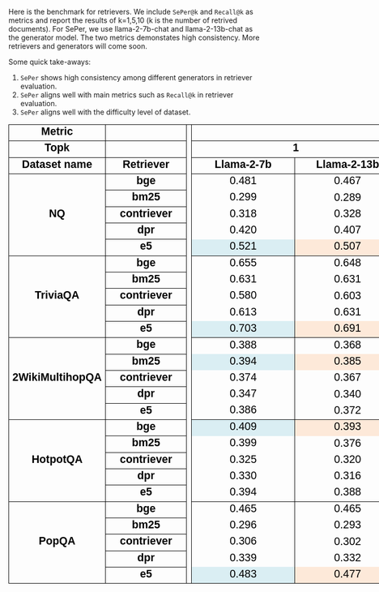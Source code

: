 Here is the benchmark for retrievers. We include `SePer@k` and `Recall@k` as metrics and report the results of k=1,5,10 (k is the number of retrived documents). For SePer, we use llama-2-7b-chat and llama-2-13b-chat as the generator model. The two metrics demonstates high consistency. More retrievers and generators will come soon.

Some quick take-aways:
1. `SePer` shows high consistency among different generators in retriever evaluation.
2. `SePer` aligns well with main metrics such as `Recall@k` in retriever evaluation.
3. `SePer` aligns well with the difficulty level of dataset.

<html xmlns:o="urn:schemas-microsoft-com:office:office"
xmlns:x="urn:schemas-microsoft-com:office:excel"
xmlns="http://www.w3.org/TR/REC-html40">

<head>
<meta http-equiv=Content-Type content="text/html; charset=utf-8">
<meta name=ProgId content=Excel.Sheet>
<meta name=Generator content="Microsoft Excel 15">
<link rel=File-List href="retriever_benchmark.fld/filelist.xml">
<style id="retriever_benchmark_1384_Styles">
<!--table
	{mso-displayed-decimal-separator:"\.";
	mso-displayed-thousand-separator:"\,";}
@page
	{margin:1.0in .75in 1.0in .75in;
	mso-header-margin:.5in;
	mso-footer-margin:.5in;}
tr
	{mso-height-source:auto;}
col
	{mso-width-source:auto;}
br
	{mso-data-placement:same-cell;}
.style0
	{mso-number-format:General;
	text-align:general;
	vertical-align:bottom;
	white-space:nowrap;
	mso-rotate:0;
	mso-background-source:auto;
	mso-pattern:auto;
	color:black;
	font-size:11.0pt;
	font-weight:400;
	font-style:normal;
	text-decoration:none;
	font-family:Calibri, sans-serif;
	mso-font-charset:0;
	border:none;
	mso-protection:locked visible;
	mso-style-name:Normal;
	mso-style-id:0;}
td
	{mso-style-parent:style0;
	padding-top:1px;
	padding-right:1px;
	padding-left:1px;
	mso-ignore:padding;
	color:black;
	font-size:11.0pt;
	font-weight:400;
	font-style:normal;
	text-decoration:none;
	font-family:Calibri, sans-serif;
	mso-font-charset:0;
	mso-number-format:General;
	text-align:general;
	vertical-align:bottom;
	border:none;
	mso-background-source:auto;
	mso-pattern:auto;
	mso-protection:locked visible;
	white-space:nowrap;
	mso-rotate:0;}
.xl63
	{mso-style-parent:style0;
	font-size:16.0pt;
	border:.5pt solid windowtext;}
.xl64
	{mso-style-parent:style0;
	color:windowtext;
	font-size:16.0pt;
	font-weight:700;
	text-align:center;
	vertical-align:top;
	border-top:.5pt solid windowtext;
	border-right:none;
	border-bottom:.5pt solid windowtext;
	border-left:.5pt solid windowtext;}
.xl65
	{mso-style-parent:style0;
	color:windowtext;
	font-size:16.0pt;
	font-weight:700;
	text-align:center;
	vertical-align:middle;
	border:.5pt solid windowtext;}
.xl66
	{mso-style-parent:style0;
	color:windowtext;
	font-size:16.0pt;
	font-weight:700;
	text-align:center;
	vertical-align:top;
	border:.5pt solid windowtext;}
.xl67
	{mso-style-parent:style0;
	font-size:16.0pt;
	mso-number-format:"0\.000";
	text-align:center;
	vertical-align:middle;
	border-top:.5pt solid windowtext;
	border-right:.5pt solid windowtext;
	border-bottom:none;
	border-left:.5pt solid windowtext;}
.xl68
	{mso-style-parent:style0;
	font-size:16.0pt;
	mso-number-format:"0\.000";
	text-align:center;
	vertical-align:middle;
	border-top:none;
	border-right:.5pt solid windowtext;
	border-bottom:none;
	border-left:.5pt solid windowtext;}
.xl69
	{mso-style-parent:style0;
	font-size:16.0pt;
	mso-number-format:"0\.000";
	text-align:center;
	vertical-align:middle;
	border-top:none;
	border-right:.5pt solid windowtext;
	border-bottom:.5pt solid windowtext;
	border-left:.5pt solid windowtext;
	background:#DAEEF3;
	mso-pattern:black none;}
.xl70
	{mso-style-parent:style0;
	font-size:16.0pt;
	mso-number-format:"0\.000";
	text-align:center;
	vertical-align:middle;
	border-top:none;
	border-right:.5pt solid windowtext;
	border-bottom:.5pt solid windowtext;
	border-left:.5pt solid windowtext;}
.xl71
	{mso-style-parent:style0;
	font-size:16.0pt;
	mso-number-format:"0\.000";
	text-align:center;
	vertical-align:middle;
	border-top:.5pt solid windowtext;
	border-right:.5pt solid windowtext;
	border-bottom:none;
	border-left:.5pt solid windowtext;
	background:#DAEEF3;
	mso-pattern:black none;}
.xl72
	{mso-style-parent:style0;
	font-size:16.0pt;
	mso-number-format:"0\.000";
	text-align:center;
	vertical-align:middle;
	border-top:none;
	border-right:.5pt solid windowtext;
	border-bottom:none;
	border-left:.5pt solid windowtext;
	background:#DAEEF3;
	mso-pattern:black none;}
.xl73
	{mso-style-parent:style0;
	color:windowtext;
	font-size:16.0pt;
	font-weight:700;
	text-align:center;
	vertical-align:middle;
	border-top:.5pt solid windowtext;
	border-right:.5pt solid windowtext;
	border-bottom:none;
	border-left:.5pt solid windowtext;}
.xl74
	{mso-style-parent:style0;
	color:windowtext;
	font-size:16.0pt;
	font-weight:700;
	text-align:center;
	vertical-align:middle;
	border-top:none;
	border-right:.5pt solid windowtext;
	border-bottom:none;
	border-left:.5pt solid windowtext;}
.xl75
	{mso-style-parent:style0;
	color:windowtext;
	font-size:16.0pt;
	font-weight:700;
	text-align:center;
	vertical-align:middle;
	border-top:none;
	border-right:.5pt solid windowtext;
	border-bottom:.5pt solid windowtext;
	border-left:.5pt solid windowtext;}
.xl76
	{mso-style-parent:style0;
	color:windowtext;
	font-size:16.0pt;
	font-weight:700;
	text-align:center;
	vertical-align:top;
	border-top:.5pt solid windowtext;
	border-right:none;
	border-bottom:.5pt solid windowtext;
	border-left:none;}
.xl77
	{mso-style-parent:style0;
	color:windowtext;
	font-size:16.0pt;
	font-weight:700;
	text-align:center;
	vertical-align:top;
	border-top:.5pt solid windowtext;
	border-right:.5pt solid windowtext;
	border-bottom:.5pt solid windowtext;
	border-left:none;}
.xl78
	{mso-style-parent:style0;
	color:windowtext;
	font-size:16.0pt;
	font-weight:700;
	text-align:center;
	vertical-align:top;
	border-top:.5pt solid windowtext;
	border-right:.5pt solid windowtext;
	border-bottom:none;
	border-left:.5pt solid windowtext;}
.xl79
	{mso-style-parent:style0;
	color:windowtext;
	font-size:16.0pt;
	font-weight:700;
	text-align:center;
	vertical-align:top;
	border-top:none;
	border-right:.5pt solid windowtext;
	border-bottom:none;
	border-left:.5pt solid windowtext;}
.xl80
	{mso-style-parent:style0;
	color:windowtext;
	font-size:16.0pt;
	font-weight:700;
	text-align:center;
	vertical-align:top;
	border-top:none;
	border-right:.5pt solid windowtext;
	border-bottom:.5pt solid windowtext;
	border-left:.5pt solid windowtext;}
.xl81
	{mso-style-parent:style0;
	color:windowtext;
	font-size:16.0pt;
	font-weight:700;
	text-align:center;
	vertical-align:top;
	border-top:none;
	border-right:.5pt solid windowtext;
	border-bottom:none;
	border-left:none;}
.xl82
	{mso-style-parent:style0;
	font-size:16.0pt;
	mso-number-format:"0\.000";
	text-align:center;
	vertical-align:middle;
	border-top:none;
	border-right:.5pt solid windowtext;
	border-bottom:.5pt solid windowtext;
	border-left:.5pt solid windowtext;
	background:#E4DFEC;
	mso-pattern:black none;}
.xl83
	{mso-style-parent:style0;
	font-size:16.0pt;
	mso-number-format:"0\.000";
	text-align:center;
	vertical-align:middle;
	border-top:none;
	border-right:.5pt solid windowtext;
	border-bottom:none;
	border-left:.5pt solid windowtext;
	background:#E4DFEC;
	mso-pattern:black none;}
.xl84
	{mso-style-parent:style0;
	font-size:16.0pt;
	mso-number-format:"0\.000";
	text-align:center;
	vertical-align:middle;
	border-top:.5pt solid windowtext;
	border-right:.5pt solid windowtext;
	border-bottom:none;
	border-left:.5pt solid windowtext;
	background:#E4DFEC;
	mso-pattern:black none;}
.xl85
	{mso-style-parent:style0;
	font-size:16.0pt;
	mso-number-format:"0\.000";
	text-align:center;
	border-top:.5pt solid windowtext;
	border-right:.5pt solid windowtext;
	border-bottom:none;
	border-left:.5pt solid windowtext;}
.xl86
	{mso-style-parent:style0;
	font-size:16.0pt;
	mso-number-format:"0\.000";
	text-align:center;
	border-top:none;
	border-right:.5pt solid windowtext;
	border-bottom:none;
	border-left:.5pt solid windowtext;}
.xl87
	{mso-style-parent:style0;
	font-size:16.0pt;
	mso-number-format:"0\.000";
	text-align:center;
	border-top:none;
	border-right:.5pt solid windowtext;
	border-bottom:.5pt solid windowtext;
	border-left:.5pt solid windowtext;
	background:#FDE9D9;
	mso-pattern:black none;}
.xl88
	{mso-style-parent:style0;
	font-size:16.0pt;
	mso-number-format:"0\.000";
	text-align:center;
	border-top:none;
	border-right:.5pt solid windowtext;
	border-bottom:none;
	border-left:.5pt solid windowtext;
	background:#FDE9D9;
	mso-pattern:black none;}
.xl89
	{mso-style-parent:style0;
	font-size:16.0pt;
	mso-number-format:"0\.000";
	text-align:center;
	border-top:none;
	border-right:.5pt solid windowtext;
	border-bottom:.5pt solid windowtext;
	border-left:.5pt solid windowtext;}
.xl90
	{mso-style-parent:style0;
	font-size:16.0pt;
	mso-number-format:"0\.000";
	text-align:center;
	border-top:.5pt solid windowtext;
	border-right:.5pt solid windowtext;
	border-bottom:none;
	border-left:.5pt solid windowtext;
	background:#FDE9D9;
	mso-pattern:black none;}
.xl91
	{mso-style-parent:style0;
	font-size:16.0pt;
	mso-number-format:"0\.000";
	text-align:center;}
.xl92
	{mso-style-parent:style0;
	font-size:16.0pt;
	mso-number-format:"0\.000";
	text-align:center;
	background:#FDE9D9;
	mso-pattern:black none;}
.xl93
	{mso-style-parent:style0;
	color:black;
	font-size:16.0pt;
	mso-number-format:"0\.000";
	text-align:center;
	border-top:.5pt solid windowtext;
	border-right:.5pt solid windowtext;
	border-bottom:none;
	border-left:.5pt solid windowtext;}
.xl94
	{mso-style-parent:style0;
	color:black;
	font-size:16.0pt;
	mso-number-format:"0\.000";
	text-align:center;
	border-top:none;
	border-right:.5pt solid windowtext;
	border-bottom:none;
	border-left:.5pt solid windowtext;
	background:#FDE9D9;
	mso-pattern:black none;}
.xl95
	{mso-style-parent:style0;
	color:black;
	font-size:16.0pt;
	mso-number-format:"0\.000";
	text-align:center;
	border-top:none;
	border-right:.5pt solid windowtext;
	border-bottom:none;
	border-left:.5pt solid windowtext;}
.xl96
	{mso-style-parent:style0;
	color:black;
	font-size:16.0pt;
	mso-number-format:"0\.000";
	text-align:center;
	border-top:none;
	border-right:.5pt solid windowtext;
	border-bottom:.5pt solid windowtext;
	border-left:.5pt solid windowtext;}
.xl97
	{mso-style-parent:style0;
	color:black;
	font-size:16.0pt;
	mso-number-format:"0\.000";
	text-align:center;
	border-top:none;
	border-right:.5pt solid windowtext;
	border-bottom:.5pt solid windowtext;
	border-left:.5pt solid windowtext;
	background:#FDE9D9;
	mso-pattern:black none;}
.xl98
	{mso-style-parent:style0;
	font-size:16.0pt;
	text-align:center;
	border-top:.5pt solid windowtext;
	border-right:.5pt solid windowtext;
	border-bottom:none;
	border-left:.5pt solid windowtext;}
.xl99
	{mso-style-parent:style0;
	font-size:16.0pt;
	text-align:center;
	border-top:none;
	border-right:.5pt solid windowtext;
	border-bottom:none;
	border-left:.5pt solid windowtext;}
.xl100
	{mso-style-parent:style0;
	font-size:16.0pt;
	text-align:center;
	border-top:none;
	border-right:.5pt solid windowtext;
	border-bottom:.5pt solid windowtext;
	border-left:.5pt solid windowtext;}
-->
</style>
</head>

<body link=blue vlink=purple>
<!--[if !excel]>&nbsp;&nbsp;<![endif]-->
<!--The following information was generated by Microsoft Excel's Publish as Web
Page wizard.-->
<!--If the same item is republished from Excel, all information between the DIV
tags will be replaced.-->
<!----------------------------->
<!--START OF OUTPUT FROM EXCEL PUBLISH AS WEB PAGE WIZARD -->
<!----------------------------->

<div id="retriever_benchmark_1384" align=center x:publishsource="Excel">

<table border=0 cellpadding=0 cellspacing=0 width=2938 style='border-collapse:
 collapse;table-layout:fixed;width:2203pt'>
 <col width=193 style='mso-width-source:userset;mso-width-alt:6186;width:145pt'>
 <col width=183 style='mso-width-source:userset;mso-width-alt:5845;width:137pt'>
 <col width=7 style='mso-width-source:userset;mso-width-alt:213;width:5pt'>
 <col width=245 span=2 style='mso-width-source:userset;mso-width-alt:7850;
 width:184pt'>
 <col width=315 span=2 style='mso-width-source:userset;mso-width-alt:10069;
 width:236pt'>
 <col width=279 span=2 style='mso-width-source:userset;mso-width-alt:8917;
 width:209pt'>
 <col width=7 style='mso-width-source:userset;mso-width-alt:213;width:5pt'>
 <col width=305 style='mso-width-source:userset;mso-width-alt:9770;width:229pt'>
 <col width=300 style='mso-width-source:userset;mso-width-alt:9600;width:225pt'>
 <col width=265 style='mso-width-source:userset;mso-width-alt:8490;width:199pt'>
 <col width=221 style='mso-width-source:userset;mso-width-alt:7082;width:166pt'>
 <col width=265 style='mso-width-source:userset;mso-width-alt:8490;width:199pt'>
 <col width=300 style='mso-width-source:userset;mso-width-alt:9600;width:225pt'>
 <tr height=28 style='height:21.0pt'>
  <td height=28 class=xl66 width=193 style='height:21.0pt;width:145pt'>Metric</td>
  <td class=xl63 width=183 style='border-left:none;width:137pt'>&nbsp;</td>
  <td rowspan=28 class=xl98 width=7 style='border-bottom:.5pt solid black;
  width:5pt'>&nbsp;</td>
  <td colspan=6 class=xl64 width=1678 style='border-right:.5pt solid black;
  border-left:none;width:1258pt'>SePer</td>
  <td rowspan=28 class=xl78 width=7 style='border-bottom:.5pt solid black;
  width:5pt'>&nbsp;</td>
  <td colspan=3 class=xl64 width=870 style='border-right:.5pt solid black;
  border-left:none;width:653pt'>Recall</td>
 </tr>
 <tr height=28 style='height:21.0pt'>
  <td height=28 class=xl66 style='height:21.0pt;border-top:none'>Topk</td>
  <td class=xl63 style='border-top:none;border-left:none'>&nbsp;</td>
  <td colspan=2 class=xl65 style='border-left:none'>1</td>
  <td colspan=2 class=xl65 style='border-left:none'>5</td>
  <td colspan=2 class=xl65 style='border-left:none'>10</td>
  <td class=xl65 style='border-top:none;border-left:none'>1</td>
  <td class=xl65 style='border-top:none;border-left:none'>5</td>
  <td class=xl65 style='border-top:none;border-left:none'>10</td>
 </tr>
 <tr height=28 style='height:21.0pt'>
  <td height=28 class=xl66 style='height:21.0pt;border-top:none'>Dataset name</td>
  <td class=xl64 style='border-top:none;border-left:none'>Retriever</td>
  <td class=xl65 style='border-top:none;border-left:none'>Llama-2-7b</td>
  <td class=xl65 style='border-top:none;border-left:none'>Llama-2-13b</td>
  <td class=xl65 style='border-top:none;border-left:none'>Llama-2-7b</td>
  <td class=xl65 style='border-top:none;border-left:none'>Llama-2-13b</td>
  <td class=xl65 style='border-top:none;border-left:none'>Llama-2-7b</td>
  <td class=xl65 style='border-top:none;border-left:none'>Llama-2-13b</td>
  <td colspan=3 class=xl65 style='border-left:none'>&nbsp;</td>
 </tr>
 <tr height=28 style='height:21.0pt'>
  <td rowspan=5 height=140 class=xl73 style='border-bottom:.5pt solid black;
  height:105.0pt;border-top:none'>NQ</td>
  <td class=xl66 style='border-top:none;border-left:none'>bge</td>
  <td class=xl68 style='border-left:none'>0.481</td>
  <td class=xl85 style='border-top:none;border-left:none'>0.467</td>
  <td class=xl68 style='border-left:none'>0.547</td>
  <td class=xl85 style='border-top:none;border-left:none'>0.555</td>
  <td class=xl68 style='border-left:none'>0.552</td>
  <td class=xl93 style='border-top:none;border-left:none'>0.569</td>
  <td class=xl67 style='border-top:none;border-left:none'>0.507</td>
  <td class=xl67 style='border-top:none;border-left:none'>0.740</td>
  <td class=xl67 style='border-top:none;border-left:none'>0.800</td>
 </tr>
 <tr height=28 style='height:21.0pt'>
  <td height=28 class=xl66 style='height:21.0pt;border-top:none;border-left:
  none'>bm25</td>
  <td class=xl68 style='border-left:none'>0.299</td>
  <td class=xl86 style='border-left:none'>0.289</td>
  <td class=xl68 style='border-left:none'>0.384</td>
  <td class=xl86 style='border-left:none'>0.395</td>
  <td class=xl68 style='border-left:none'>0.426</td>
  <td class=xl95 style='border-left:none'>0.449</td>
  <td class=xl68 style='border-left:none'>0.248</td>
  <td class=xl68 style='border-left:none'>0.463</td>
  <td class=xl68 style='border-left:none'>0.562</td>
 </tr>
 <tr height=28 style='height:21.0pt'>
  <td height=28 class=xl66 style='height:21.0pt;border-top:none;border-left:
  none'>contriever</td>
  <td class=xl68 style='border-left:none'>0.318</td>
  <td class=xl86 style='border-left:none'>0.328</td>
  <td class=xl68 style='border-left:none'>0.426</td>
  <td class=xl86 style='border-left:none'>0.439</td>
  <td class=xl68 style='border-left:none'>0.465</td>
  <td class=xl95 style='border-left:none'>0.490</td>
  <td class=xl68 style='border-left:none'>0.272</td>
  <td class=xl68 style='border-left:none'>0.539</td>
  <td class=xl68 style='border-left:none'>0.632</td>
 </tr>
 <tr height=28 style='height:21.0pt'>
  <td height=28 class=xl66 style='height:21.0pt;border-top:none;border-left:
  none'>dpr</td>
  <td class=xl68 style='border-left:none'>0.420</td>
  <td class=xl86 style='border-left:none'>0.407</td>
  <td class=xl68 style='border-left:none'>0.486</td>
  <td class=xl86 style='border-left:none'>0.500</td>
  <td class=xl68 style='border-left:none'>0.507</td>
  <td class=xl95 style='border-left:none'>0.528</td>
  <td class=xl68 style='border-left:none'>0.424</td>
  <td class=xl68 style='border-left:none'>0.662</td>
  <td class=xl68 style='border-left:none'>0.722</td>
 </tr>
 <tr height=28 style='height:21.0pt'>
  <td height=28 class=xl66 style='height:21.0pt;border-top:none;border-left:
  none'>e5</td>
  <td class=xl69 style='border-left:none'>0.521</td>
  <td class=xl87 style='border-left:none'>0.507</td>
  <td class=xl69 style='border-left:none'>0.574</td>
  <td class=xl87 style='border-left:none'>0.581</td>
  <td class=xl69 style='border-left:none'>0.577</td>
  <td class=xl97 style='border-left:none'>0.583</td>
  <td class=xl70 style='border-left:none'>-</td>
  <td class=xl82 style='border-left:none'>0.774</td>
  <td class=xl82 style='border-left:none'>0.833</td>
 </tr>
 <tr height=28 style='height:21.0pt'>
  <td rowspan=5 height=140 class=xl73 style='border-bottom:.5pt solid black;
  height:105.0pt;border-top:none'>TriviaQA</td>
  <td class=xl66 style='border-top:none;border-left:none'>bge</td>
  <td class=xl67 style='border-top:none;border-left:none'>0.655</td>
  <td class=xl85 style='border-top:none;border-left:none'>0.648</td>
  <td class=xl67 style='border-top:none;border-left:none'>0.701</td>
  <td class=xl85 style='border-top:none;border-left:none'>0.714</td>
  <td class=xl67 style='border-top:none;border-left:none'>0.723</td>
  <td class=xl85 style='border-top:none;border-left:none'>0.735</td>
  <td class=xl67 style='border-top:none;border-left:none'>0.580</td>
  <td class=xl67 style='border-top:none;border-left:none'>0.738</td>
  <td class=xl67 style='border-top:none;border-left:none'>0.795</td>
 </tr>
 <tr height=28 style='height:21.0pt'>
  <td height=28 class=xl66 style='height:21.0pt;border-top:none;border-left:
  none'>bm25</td>
  <td class=xl68 style='border-left:none'>0.631</td>
  <td class=xl86 style='border-left:none'>0.631</td>
  <td class=xl68 style='border-left:none'>0.658</td>
  <td class=xl86 style='border-left:none'>0.686</td>
  <td class=xl68 style='border-left:none'>0.684</td>
  <td class=xl86 style='border-left:none'>0.712</td>
  <td class=xl68 style='border-left:none'>0.508</td>
  <td class=xl68 style='border-left:none'>0.688</td>
  <td class=xl68 style='border-left:none'>0.739</td>
 </tr>
 <tr height=28 style='height:21.0pt'>
  <td height=28 class=xl66 style='height:21.0pt;border-top:none;border-left:
  none'>contriever</td>
  <td class=xl68 style='border-left:none'>0.580</td>
  <td class=xl86 style='border-left:none'>0.603</td>
  <td class=xl68 style='border-left:none'>0.659</td>
  <td class=xl86 style='border-left:none'>0.680</td>
  <td class=xl68 style='border-left:none'>0.685</td>
  <td class=xl86 style='border-left:none'>0.712</td>
  <td class=xl68 style='border-left:none'>0.427</td>
  <td class=xl68 style='border-left:none'>0.659</td>
  <td class=xl68 style='border-left:none'>0.734</td>
 </tr>
 <tr height=28 style='height:21.0pt'>
  <td height=28 class=xl66 style='height:21.0pt;border-top:none;border-left:
  none'>dpr</td>
  <td class=xl68 style='border-left:none'>0.613</td>
  <td class=xl86 style='border-left:none'>0.631</td>
  <td class=xl68 style='border-left:none'>0.692</td>
  <td class=xl86 style='border-left:none'>0.712</td>
  <td class=xl68 style='border-left:none'>0.707</td>
  <td class=xl86 style='border-left:none'>0.733</td>
  <td class=xl68 style='border-left:none'>0.555</td>
  <td class=xl68 style='border-left:none'>0.740</td>
  <td class=xl68 style='border-left:none'>0.786</td>
 </tr>
 <tr height=28 style='height:21.0pt'>
  <td height=28 class=xl66 style='height:21.0pt;border-top:none;border-left:
  none'>e5</td>
  <td class=xl69 style='border-left:none'>0.703</td>
  <td class=xl87 style='border-left:none'>0.691</td>
  <td class=xl69 style='border-left:none'>0.739</td>
  <td class=xl87 style='border-left:none'>0.751</td>
  <td class=xl69 style='border-left:none'>0.755</td>
  <td class=xl87 style='border-left:none'>0.763</td>
  <td class=xl82 style='border-left:none'>0.635</td>
  <td class=xl82 style='border-left:none'>0.779</td>
  <td class=xl82 style='border-left:none'>0.818</td>
 </tr>
 <tr height=28 style='height:21.0pt'>
  <td rowspan=5 height=140 class=xl73 style='border-bottom:.5pt solid black;
  height:105.0pt;border-top:none'>2WikiMultihopQA</td>
  <td class=xl66 style='border-top:none;border-left:none'>bge</td>
  <td class=xl67 style='border-top:none;border-left:none'>0.388</td>
  <td class=xl85 style='border-top:none;border-left:none'>0.368</td>
  <td class=xl71 style='border-top:none;border-left:none'>0.423</td>
  <td class=xl91>0.409</td>
  <td class=xl71 style='border-top:none'>0.428</td>
  <td class=xl85 style='border-top:none;border-left:none'>0.438</td>
  <td class=xl67 style='border-top:none;border-left:none'>0.216</td>
  <td class=xl84 style='border-top:none;border-left:none'>0.405</td>
  <td class=xl84 style='border-top:none;border-left:none'>0.467</td>
 </tr>
 <tr height=28 style='height:21.0pt'>
  <td height=28 class=xl66 style='height:21.0pt;border-top:none;border-left:
  none'>bm25</td>
  <td class=xl72 style='border-left:none'>0.394</td>
  <td class=xl88 style='border-left:none'>0.385</td>
  <td class=xl68 style='border-left:none'>0.413</td>
  <td class=xl92>0.416</td>
  <td class=xl68>0.423</td>
  <td class=xl88 style='border-left:none'>0.452</td>
  <td class=xl83 style='border-left:none'>0.244</td>
  <td class=xl68 style='border-left:none'>0.390</td>
  <td class=xl68 style='border-left:none'>0.457</td>
 </tr>
 <tr height=28 style='height:21.0pt'>
  <td height=28 class=xl66 style='height:21.0pt;border-top:none;border-left:
  none'>contriever</td>
  <td class=xl68 style='border-left:none'>0.374</td>
  <td class=xl86 style='border-left:none'>0.367</td>
  <td class=xl68 style='border-left:none'>0.393</td>
  <td class=xl91>0.398</td>
  <td class=xl68>0.405</td>
  <td class=xl86 style='border-left:none'>0.425</td>
  <td class=xl68 style='border-left:none'>0.154</td>
  <td class=xl68 style='border-left:none'>0.273</td>
  <td class=xl68 style='border-left:none'>0.335</td>
 </tr>
 <tr height=28 style='height:21.0pt'>
  <td height=28 class=xl66 style='height:21.0pt;border-top:none;border-left:
  none'>dpr</td>
  <td class=xl68 style='border-left:none'>0.347</td>
  <td class=xl86 style='border-left:none'>0.340</td>
  <td class=xl68 style='border-left:none'>0.372</td>
  <td class=xl91>0.359</td>
  <td class=xl68>0.382</td>
  <td class=xl86 style='border-left:none'>0.386</td>
  <td class=xl68 style='border-left:none'>0.150</td>
  <td class=xl68 style='border-left:none'>0.244</td>
  <td class=xl68 style='border-left:none'>0.299</td>
 </tr>
 <tr height=28 style='height:21.0pt'>
  <td height=28 class=xl66 style='height:21.0pt;border-top:none;border-left:
  none'>e5</td>
  <td class=xl70 style='border-left:none'>0.386</td>
  <td class=xl89 style='border-left:none'>0.372</td>
  <td class=xl70 style='border-left:none'>0.410</td>
  <td class=xl91>0.411</td>
  <td class=xl70>0.422</td>
  <td class=xl89 style='border-left:none'>0.442</td>
  <td class=xl70 style='border-left:none'>0.223</td>
  <td class=xl70 style='border-left:none'>0.384</td>
  <td class=xl82 style='border-left:none'>0.467</td>
 </tr>
 <tr height=28 style='height:21.0pt'>
  <td rowspan=5 height=140 class=xl73 style='border-bottom:.5pt solid black;
  height:105.0pt;border-top:none'>HotpotQA</td>
  <td class=xl66 style='border-top:none;border-left:none'>bge</td>
  <td class=xl71 style='border-top:none;border-left:none'>0.409</td>
  <td class=xl90 style='border-top:none;border-left:none'>0.393</td>
  <td class=xl71 style='border-top:none;border-left:none'>0.439</td>
  <td class=xl93 style='border-left:none'>0.438</td>
  <td class=xl71 style='border-top:none;border-left:none'>0.452</td>
  <td class=xl90 style='border-top:none;border-left:none'>0.463</td>
  <td class=xl84 style='border-top:none;border-left:none'>0.326</td>
  <td class=xl84 style='border-top:none;border-left:none'>0.573</td>
  <td class=xl84 style='border-top:none;border-left:none'>0.639</td>
 </tr>
 <tr height=28 style='height:21.0pt'>
  <td height=28 class=xl66 style='height:21.0pt;border-top:none;border-left:
  none'>bm25</td>
  <td class=xl68 style='border-left:none'>0.399</td>
  <td class=xl86 style='border-left:none'>0.376</td>
  <td class=xl72 style='border-left:none'>0.439</td>
  <td class=xl94 style='border-left:none'>0.442</td>
  <td class=xl68 style='border-left:none'>0.446</td>
  <td class=xl86 style='border-left:none'>0.455</td>
  <td class=xl68 style='border-left:none'>0.311</td>
  <td class=xl68 style='border-left:none'>0.496</td>
  <td class=xl68 style='border-left:none'>0.564</td>
 </tr>
 <tr height=28 style='height:21.0pt'>
  <td height=28 class=xl66 style='height:21.0pt;border-top:none;border-left:
  none'>contriever</td>
  <td class=xl68 style='border-left:none'>0.325</td>
  <td class=xl86 style='border-left:none'>0.320</td>
  <td class=xl68 style='border-left:none'>0.368</td>
  <td class=xl95 style='border-left:none'>0.356</td>
  <td class=xl68 style='border-left:none'>0.386</td>
  <td class=xl86 style='border-left:none'>0.391</td>
  <td class=xl68 style='border-left:none'>0.198</td>
  <td class=xl68 style='border-left:none'>0.359</td>
  <td class=xl68 style='border-left:none'>0.440</td>
 </tr>
 <tr height=28 style='height:21.0pt'>
  <td height=28 class=xl66 style='height:21.0pt;border-top:none;border-left:
  none'>dpr</td>
  <td class=xl68 style='border-left:none'>0.330</td>
  <td class=xl86 style='border-left:none'>0.316</td>
  <td class=xl68 style='border-left:none'>0.351</td>
  <td class=xl95 style='border-left:none'>0.355</td>
  <td class=xl68 style='border-left:none'>0.367</td>
  <td class=xl86 style='border-left:none'>0.376</td>
  <td class=xl68 style='border-left:none'>0.229</td>
  <td class=xl68 style='border-left:none'>0.376</td>
  <td class=xl68 style='border-left:none'>0.438</td>
 </tr>
 <tr height=28 style='height:21.0pt'>
  <td height=28 class=xl66 style='height:21.0pt;border-top:none;border-left:
  none'>e5</td>
  <td class=xl70 style='border-left:none'>0.394</td>
  <td class=xl89 style='border-left:none'>0.388</td>
  <td class=xl70 style='border-left:none'>0.438</td>
  <td class=xl96 style='border-left:none'>0.429</td>
  <td class=xl70 style='border-left:none'>0.444</td>
  <td class=xl89 style='border-left:none'>0.456</td>
  <td class=xl70 style='border-left:none'>0.307</td>
  <td class=xl70 style='border-left:none'>0.534</td>
  <td class=xl70 style='border-left:none'>0.610</td>
 </tr>
 <tr height=28 style='height:21.0pt'>
  <td rowspan=5 height=140 class=xl73 style='border-bottom:.5pt solid black;
  height:105.0pt;border-top:none'>PopQA</td>
  <td class=xl66 style='border-top:none;border-left:none'>bge</td>
  <td class=xl67 style='border-top:none;border-left:none'>0.465</td>
  <td class=xl85 style='border-top:none;border-left:none'>0.465</td>
  <td class=xl67 style='border-top:none;border-left:none'>0.498</td>
  <td class=xl85 style='border-top:none;border-left:none'>0.524</td>
  <td class=xl67 style='border-top:none;border-left:none'>0.486</td>
  <td class=xl85 style='border-top:none;border-left:none'>0.526</td>
  <td class=xl67 style='border-top:none;border-left:none'>0.510</td>
  <td class=xl67 style='border-top:none;border-left:none'>0.704</td>
  <td class=xl67 style='border-top:none;border-left:none'>0.766</td>
 </tr>
 <tr height=28 style='height:21.0pt'>
  <td height=28 class=xl66 style='height:21.0pt;border-top:none;border-left:
  none'>bm25</td>
  <td class=xl68 style='border-left:none'>0.296</td>
  <td class=xl86 style='border-left:none'>0.293</td>
  <td class=xl68 style='border-left:none'>0.343</td>
  <td class=xl86 style='border-left:none'>0.350</td>
  <td class=xl68 style='border-left:none'>0.367</td>
  <td class=xl86 style='border-left:none'>0.377</td>
  <td class=xl68 style='border-left:none'>0.286</td>
  <td class=xl68 style='border-left:none'>0.437</td>
  <td class=xl68 style='border-left:none'>0.488</td>
 </tr>
 <tr height=28 style='height:21.0pt'>
  <td height=28 class=xl66 style='height:21.0pt;border-top:none;border-left:
  none'>contriever</td>
  <td class=xl68 style='border-left:none'>0.306</td>
  <td class=xl86 style='border-left:none'>0.302</td>
  <td class=xl68 style='border-left:none'>0.366</td>
  <td class=xl86 style='border-left:none'>0.378</td>
  <td class=xl68 style='border-left:none'>0.391</td>
  <td class=xl86 style='border-left:none'>0.397</td>
  <td class=xl68 style='border-left:none'>0.281</td>
  <td class=xl68 style='border-left:none'>0.446</td>
  <td class=xl68 style='border-left:none'>0.508</td>
 </tr>
 <tr height=28 style='height:21.0pt'>
  <td height=28 class=xl66 style='height:21.0pt;border-top:none;border-left:
  none'>dpr</td>
  <td class=xl68 style='border-left:none'>0.339</td>
  <td class=xl86 style='border-left:none'>0.332</td>
  <td class=xl68 style='border-left:none'>0.405</td>
  <td class=xl86 style='border-left:none'>0.420</td>
  <td class=xl68 style='border-left:none'>0.407</td>
  <td class=xl86 style='border-left:none'>0.436</td>
  <td class=xl68 style='border-left:none'>0.355</td>
  <td class=xl68 style='border-left:none'>0.532</td>
  <td class=xl68 style='border-left:none'>0.593</td>
 </tr>
 <tr height=28 style='height:21.0pt'>
  <td height=28 class=xl66 style='height:21.0pt;border-top:none;border-left:
  none'>e5</td>
  <td class=xl69 style='border-left:none'>0.483</td>
  <td class=xl87 style='border-left:none'>0.477</td>
  <td class=xl69 style='border-left:none'>0.521</td>
  <td class=xl87 style='border-left:none'>0.539</td>
  <td class=xl69 style='border-left:none'>0.521</td>
  <td class=xl87 style='border-left:none'>0.546</td>
  <td class=xl82 style='border-left:none'>0.528</td>
  <td class=xl82 style='border-left:none'>0.729</td>
  <td class=xl82 style='border-left:none'>0.790</td>
 </tr>
 <![if supportMisalignedColumns]>
 <tr height=0 style='display:none'>
  <td width=193 style='width:145pt'></td>
  <td width=183 style='width:137pt'></td>
  <td width=7 style='width:5pt'></td>
  <td width=245 style='width:184pt'></td>
  <td width=245 style='width:184pt'></td>
  <td width=315 style='width:236pt'></td>
  <td width=315 style='width:236pt'></td>
  <td width=279 style='width:209pt'></td>
  <td width=279 style='width:209pt'></td>
  <td width=7 style='width:5pt'></td>
  <td width=305 style='width:229pt'></td>
  <td width=300 style='width:225pt'></td>
  <td width=265 style='width:199pt'></td>
 </tr>
 <![endif]>
</table>

</div>


<!----------------------------->
<!--END OF OUTPUT FROM EXCEL PUBLISH AS WEB PAGE WIZARD-->
<!----------------------------->
</body>

</html>